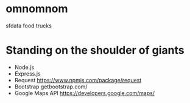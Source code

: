 # omnomnom
sfdata food trucks


Standing on the shoulder of giants
==================================
- Node.js
- Express.js
- Request
  https://www.npmjs.com/package/request
- Bootstrap
  getbootstrap.com/
- Google Maps API
  https://developers.google.com/maps/


